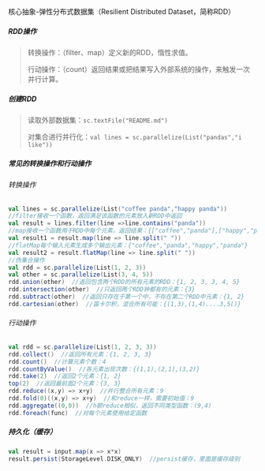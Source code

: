 核心抽象-弹性分布式数据集（Resilient Distributed Dataset，简称RDD）

##### RDD操作

> 转换操作：（filter、map）定义新的RDD，惰性求值。
>
> 行动操作：（count）返回结果或把结果写入外部系统的操作，来触发一次并行计算。

##### 创建RDD

> 读取外部数据集：`sc.textFile("README.md")`
>
> 对集合进行并行化：`val lines = sc.parallelize(List("pandas","i like"))`

##### 常见的转换操作和行动操作

###### 转换操作

```scala
val lines = sc.parallelize(List("coffee panda","happy panda"))
//filter接收一个函数，返回满足该函数的元素放入新RDD中返回
val result = lines.filter(line =>line.contains("panda"))  
//map接收一个函数用于RDD中每个元素，返回结果：{["coffee","panda"],["happy","panda"]}
val result1 = result.map(line => line.split(" "))  
//flatMap每个输入元素生成多个输出元素：{"coffee","panda","happy","panda"}
val result2 = result.flatMap(line => line.split(" "))  
//伪集合操作
val rdd = sc.parallelize(List(1, 2, 3))
val other = sc.parallelize(List(3, 4, 5))
rdd.union(other)  //返回包含两个RDD的所有元素的RDD：{1, 2, 3, 3, 4, 5}
rdd.intersection(other)  //只返回两个RDD钟都有的元素：{3}
rdd.subtract(other)  //返回只存在于第一个中，不存在第二个RDD中元素：{1, 2}
rdd.cartesian(other)  //笛卡尔积，混合所有可能：{(1,3),(1,4)....3,5()}
```

###### 行动操作

```scala
val rdd = sc.parallelize(List(1, 2, 3, 3))
rdd.collect()  //返回所有元素：{1, 2, 3, 3}
rdd.count()  //计算元素个数：4
rdd.countByValue()  //各元素出现次数：{(1,1),(2,1),(3,2)}
rdd.take(2)  //返回2个元素：{1, 2}
top(2)  //返回最前面2个元素：{3, 3}
rdd.reduce((x,y) => x+y)  //并行整合所有元素：9
rdd.fold(0)((x,y) => x+y)  //和reduce一样，需要初始值：9
rdd.aggregate((0,0))  //h额reduce相似，返回不同类型函数：(9,4)
rdd.foreach(func)  //对每个元素使用给定函数
```

##### 持久化（缓存）

```scala
val result = input.map(x => x*x)
result.persist(StorageLevel.DISK_ONLY)  //persist缓存，里面是缓存级别
```



